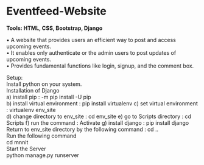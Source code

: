 # Eventfeed-Website   
**Tools: HTML, CSS, Bootstrap, Django**

• A website that provides users an efficient way to post and access upcoming events.      
• It enables only authenticate or the admin users to post updates of upcoming events.       
• Provides fundamental functions like login, signup, and the comment box.     


  
Setup:  
Install python on your system.  
Installation of Django  
a) install pip : -m pip install -U pip  
b) install virtual environment : pip install virtualenv 
c) set virtual environment : virtualenv env_site  
d) change directory to env_site : cd env_site 
e) go to Scripts directory : cd Scripts 
f) run the command : Activate 
g) install django : pip install django  
Return to env_site directory by the following command : cd ..     
Run the following command   
cd mnnit        
Start the Server      
python manage.py runserver      
